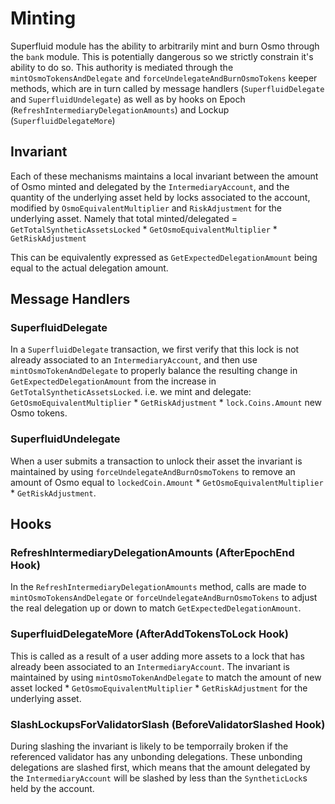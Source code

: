 <!--
order: 12
-->

# Minting


Superfluid module has the ability to arbitrarily mint and burn Osmo through the `bank` module. This is potentially dangerous so we strictly constrain it's ability to do so.
This authority is mediated through the `mintOsmoTokensAndDelegate` and `forceUndelegateAndBurnOsmoTokens` keeper methods, which are in turn called by message handlers (`SuperfluidDelegate` and `SuperfluidUndelegate`) as well as by hooks on Epoch (`RefreshIntermediaryDelegationAmounts`) and Lockup (`SuperfluidDelegateMore`)

## Invariant
Each of these mechanisms maintains a local invariant between the amount of Osmo minted and delegated by the `IntermediaryAccount`, and the quantity of the underlying asset held by locks associated to the account, modified by `OsmoEquivalentMultiplier` and `RiskAdjustment` for the underlying asset. Namely that total minted/delegated = `GetTotalSyntheticAssetsLocked` * `GetOsmoEquivalentMultiplier` * `GetRiskAdjustment`

This can be equivalently expressed as `GetExpectedDelegationAmount` being equal to the actual delegation amount.


## Message Handlers

### SuperfluidDelegate
In a `SuperfluidDelegate` transaction, we first verify that this lock is not already associated to an `IntermediaryAccount`, and then use `mintOsmoTokenAndDelegate` to properly balance the resulting change in `GetExpectedDelegationAmount` from the increase in `GetTotalSyntheticAssetsLocked`.
i.e. we mint and delegate: `GetOsmoEquivalentMultiplier` * `GetRiskAdjustment` * `lock.Coins.Amount` new Osmo tokens.

### SuperfluidUndelegate
When a user submits a transaction to unlock their asset the invariant is maintained by using `forceUndelegateAndBurnOsmoTokens` to remove an amount of Osmo equal to `lockedCoin.Amount` * `GetOsmoEquivalentMultiplier` * `GetRiskAdjustment`.

## Hooks

### RefreshIntermediaryDelegationAmounts (AfterEpochEnd Hook)
In the `RefreshIntermediaryDelegationAmounts` method, calls are made to `mintOsmoTokensAndDelegate` or `forceUndelegateAndBurnOsmoTokens` to adjust the real delegation up or down to match `GetExpectedDelegationAmount`.

### SuperfluidDelegateMore (AfterAddTokensToLock Hook)
This is called as a result of a user adding more assets to a lock that has already been associated to an `IntermediaryAccount`. The invariant is maintained by using `mintOsmoTokenAndDelegate` to match the amount of new asset locked * `GetOsmoEquivalentMultiplier` * `GetRiskAdjustment` for the underlying asset.


### SlashLockupsForValidatorSlash (BeforeValidatorSlashed Hook)
During slashing the invariant is likely to be temporraily broken if the referenced validator has any unbonding delegations. These unbonding delegations are slashed first, which means that the amount delegated by the `IntermediaryAccount` will be slashed by less than the `SyntheticLock`s held by the account.

